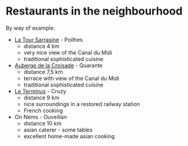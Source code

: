 # Restaurants in the neighbourhood

By way of example:

* [La Tour Sarrasine](http://latoursarrasine.com/) - Poilhes
  * distance 4 km
  * very nice view of the Canal du Midi
  * traditional sophisticated cuisine
* [Auberge de la Croisade](http://www.auberge-de-la-croisade.com/) - Quarante
  * distance 7,5 km
  * terrace with view of the Canal du Midi
  * traditional sophisticated cuisine
* [Le Terminus](http://www.leterminus-cote-gare.fr/) - Cruzy
  * distance 9 km
  * nice surroundings in a restored railway station
  * French cooking
* On Nems - Ouveillan
  * distance 10 km
  * asian caterer - some tables
  * excellent home-made asian cooking

